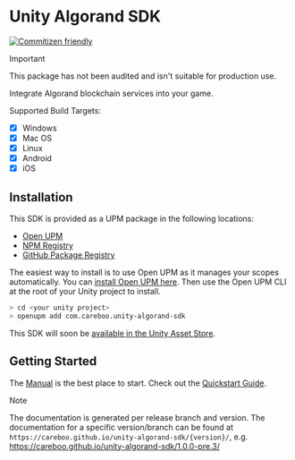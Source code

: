 Unity Algorand SDK
==================
[![Commitizen friendly](https://img.shields.io/badge/commitizen-friendly-brightgreen.svg)](http://commitizen.github.io/cz-cli/)

> [!Important]
> This package has not been audited and isn't suitable for production use.

Integrate Algorand blockchain services into your game.

Supported Build Targets:
- [x] Windows
- [x] Mac OS
- [x] Linux
- [x] Android
- [x] iOS

Installation
------------

This SDK is provided as a UPM package in the following locations:
- [Open UPM](https://openupm.com/packages/com.careboo.unity-algorand-sdk)
- [NPM Registry](https://www.npmjs.com/package/com.careboo.unity-algorand-sdk)
- [GitHub Package Registry](https://github.com/CareBoo/unity-algorand-sdk/packages/894742)

The easiest way to install is to use Open UPM as it manages your scopes automatically.
You can [install Open UPM here](https://openupm.com/docs/getting-started.html).
Then use the Open UPM CLI at the root of your Unity project to install.

```sh
> cd <your unity project>
> openupm add com.careboo.unity-algorand-sdk
```

This SDK will soon be [available in the Unity Asset Store](https://u3d.as/2GBr).

Getting Started
---------------

The [Manual](https://careboo.github.io/unity-algorand-sdk/main/) is the best place to start.
Check out the [Quickstart Guide](https://careboo.github.io/unity-algorand-sdk/main/manual/quickstart.html).

> [!Note]
> The documentation is generated per release branch and version. The documentation for a specific version/branch
> can be found at `https://careboo.github.io/unity-algorand-sdk/{version}/`, e.g.
> https://careboo.github.io/unity-algorand-sdk/1.0.0-pre.3/
